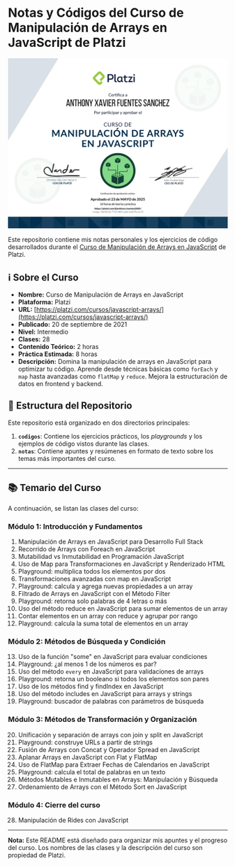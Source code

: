 # Notas y Códigos del Curso de Manipulación de Arrays en JavaScript de Platzi

![Diploma del Curso](./assets/diploma-arrays.jpg)
<!-- Reemplaza la línea de arriba con la ruta a tu imagen del diploma cuando lo tengas -->

Este repositorio contiene mis notas personales y los ejercicios de código desarrollados durante el [Curso de Manipulación de Arrays en JavaScript](https://platzi.com/cursos/javascript-arrays/) de Platzi.

## ℹ️ Sobre el Curso

*   **Nombre:** Curso de Manipulación de Arrays en JavaScript
*   **Plataforma:** Platzi
*   **URL:** [https://platzi.com/cursos/javascript-arrays/](https://platzi.com/cursos/javascript-arrays/) <!-- Confirma que esta URL es la correcta -->
*   **Publicado:** 20 de septiembre de 2021
*   **Nivel:** Intermedio
*   **Clases:** 28
*   **Contenido Teórico:** 2 horas
*   **Práctica Estimada:** 8 horas
*   **Descripción:** Domina la manipulación de arrays en JavaScript para optimizar tu código. Aprende desde técnicas básicas como `forEach` y `map` hasta avanzadas como `flatMap` y `reduce`. Mejora la estructuración de datos en frontend y backend.

## 📂 Estructura del Repositorio

Este repositorio está organizado en dos directorios principales:

1.  **`codigos`**: Contiene los ejercicios prácticos, los *playgrounds* y los ejemplos de código vistos durante las clases.
2.  **`notas`**: Contiene apuntes y resúmenes en formato de texto sobre los temas más importantes del curso.

---

## 📚 Temario del Curso

A continuación, se listan las clases del curso:

### Módulo 1: Introducción y Fundamentos
1.  Manipulación de Arrays en JavaScript para Desarrollo Full Stack
2.  Recorrido de Arrays con Foreach en JavaScript
3.  Mutabilidad vs Inmutabilidad en Programación JavaScript
4.  Uso de Map para Transformaciones en JavaScript y Renderizado HTML
5.  Playground: multiplica todos los elementos por dos
6.  Transformaciones avanzadas con map en JavaScript
7.  Playground: calcula y agrega nuevas propiedades a un array
8.  Filtrado de Arrays en JavaScript con el Método Filter
9.  Playground: retorna solo palabras de 4 letras o más
10. Uso del método reduce en JavaScript para sumar elementos de un array
11. Contar elementos en un array con reduce y agrupar por rango
12. Playground: calcula la suma total de elementos en un array

### Módulo 2: Métodos de Búsqueda y Condición
13. Uso de la función "some" en JavaScript para evaluar condiciones
14. Playground: ¿al menos 1 de los números es par?
15. Uso del método `every` en JavaScript para validaciones de arrays
16. Playground: retorna un booleano si todos los elementos son pares
17. Uso de los métodos find y findIndex en JavaScript
18. Uso del método includes en JavaScript para arrays y strings
19. Playground: buscador de palabras con parámetros de búsqueda

### Módulo 3: Métodos de Transformación y Organización
20. Unificación y separación de arrays con join y split en JavaScript
21. Playground: construye URLs a partir de strings
22. Fusión de Arrays con Concat y Operador Spread en JavaScript
23. Aplanar Arrays en JavaScript con Flat y FlatMap
24. Uso de FlatMap para Extraer Fechas de Calendarios en JavaScript
25. Playground: calcula el total de palabras en un texto
26. Métodos Mutables e Inmutables en Arrays: Manipulación y Búsqueda
27. Ordenamiento de Arrays con el Método Sort en JavaScript

### Módulo 4: Cierre del curso
28. Manipulación de Rides con JavaScript

---

**Nota:** Este README está diseñado para organizar mis apuntes y el progreso del curso. Los nombres de las clases y la descripción del curso son propiedad de Platzi.